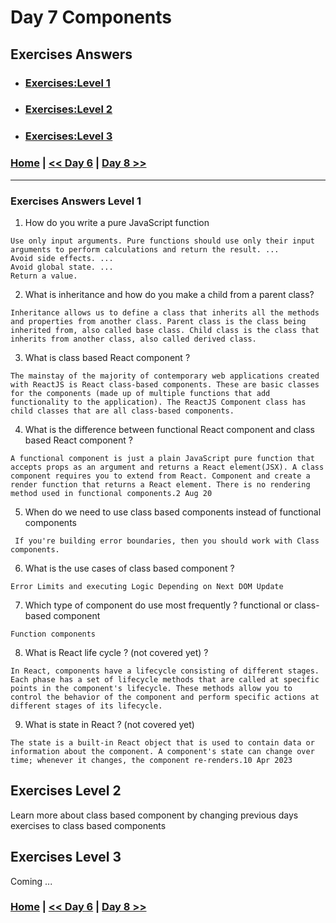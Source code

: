 
# Day 7 Components


## Exercises Answers

- ### [Exercises:Level 1](#exercises-answers-level-1)
- ### [Exercises:Level 2](#exercises-answers-level-2)
- ### [Exercises:Level 3](#exercises-answers-level-3)

### [Home](../README.md) | [<< Day 6](day_06.md) | [Day 8 >>](day_08.md) <hr>




### Exercises Answers Level 1

1. How do you write a pure JavaScript function
```
Use only input arguments. Pure functions should use only their input arguments to perform calculations and return the result. ...
Avoid side effects. ...
Avoid global state. ...
Return a value.
```
2. What is inheritance and how do you make a child from a parent class?

```
Inheritance allows us to define a class that inherits all the methods and properties from another class. Parent class is the class being inherited from, also called base class. Child class is the class that inherits from another class, also called derived class.
```
3. What is class based React component ?
```
The mainstay of the majority of contemporary web applications created with ReactJS is React class-based components. These are basic classes for the components (made up of multiple functions that add functionality to the application). The ReactJS Component class has child classes that are all class-based components.
```
4. What is the difference between functional React component and class based React component ?

```
A functional component is just a plain JavaScript pure function that accepts props as an argument and returns a React element(JSX). A class component requires you to extend from React. Component and create a render function that returns a React element. There is no rendering method used in functional components.2 Aug 20
```
5. When do we need to use class based components instead of functional components

```
 If you're building error boundaries, then you should work with Class components.
 ```
6. What is the use cases of class based component ?

```
Error Limits and executing Logic Depending on Next DOM Update
```
7. Which type of component do use most frequently ? functional or class-based component

```
Function components
```

8. What is React life cycle ? (not covered yet) ?
```
In React, components have a lifecycle consisting of different stages. Each phase has a set of lifecycle methods that are called at specific points in the component's lifecycle. These methods allow you to control the behavior of the component and perform specific actions at different stages of its lifecycle.
```
9. What is state in React ? (not covered yet)

```
The state is a built-in React object that is used to contain data or information about the component. A component's state can change over time; whenever it changes, the component re-renders.10 Apr 2023
```

## Exercises Level 2

Learn more about class based component by changing previous days exercises to class based components

## Exercises Level 3

Coming ...

### [Home](../README.md) | [<< Day 6](day_06.md) | [Day 8 >>](day_08.md) 
